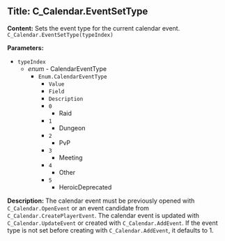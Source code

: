 ## Title: C_Calendar.EventSetType

**Content:**
Sets the event type for the current calendar event.
`C_Calendar.EventSetType(typeIndex)`

**Parameters:**
- `typeIndex`
  - *enum* - CalendarEventType
    - `Enum.CalendarEventType`
      - `Value`
      - `Field`
      - `Description`
      - `0`
        - Raid
      - `1`
        - Dungeon
      - `2`
        - PvP
      - `3`
        - Meeting
      - `4`
        - Other
      - `5`
        - HeroicDeprecated

**Description:**
The calendar event must be previously opened with `C_Calendar.OpenEvent` or an event candidate from `C_Calendar.CreatePlayerEvent`.
The calendar event is updated with `C_Calendar.UpdateEvent` or created with `C_Calendar.AddEvent`.
If the event type is not set before creating with `C_Calendar.AddEvent`, it defaults to 1.